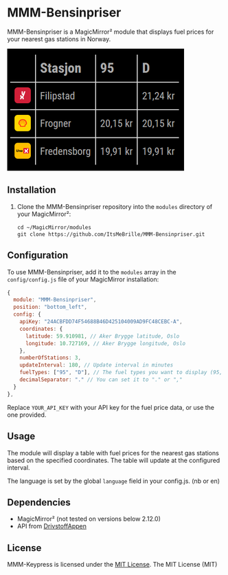# MMM-Bensinpriser
MMM-Bensinpriser is a MagicMirror² module that displays fuel prices for your nearest gas stations in Norway.

![Screenshot](screenshot.png)

## Installation
1. Clone the MMM-Bensinpriser repository into the `modules` directory of your MagicMirror²:
   ```shell
   cd ~/MagicMirror/modules
   git clone https://github.com/ItsMeBrille/MMM-Bensinpriser.git
   ```

## Configuration
To use MMM-Bensinpriser, add it to the `modules` array in the `config/config.js` file of your MagicMirror installation:
```javascript
{
  module: "MMM-Bensinpriser",
  position: "bottom_left",
  config: {
    apiKey: "24ACBFDD74F54688B46D425104009AD9FC48CEBC-A",
    coordinates: {
      latitude: 59.910981, // Aker Brygge latitude, Oslo
      longitude: 10.727169, // Aker Brygge longitude, Oslo
    },
    numberOfStations: 3,
    updateInterval: 180, // Update interval in minutes
    fuelTypes: ["95", "D"], // The fuel types you want to display (95, 98, 100, D, FD or EN590)
    decimalSeparator: "." // You can set it to "." or ","
  }
},
```
Replace `YOUR_API_KEY` with your API key for the fuel price data, or use the one provided.

## Usage
The module will display a table with fuel prices for the nearest gas stations based on the specified coordinates. The table will update at the configured interval.

The language is set by the global `language` field in your config.js. (nb or en)

## Dependencies
* MagicMirror² (not tested on versions below 2.12.0)
* API from [DrivstoffAppen](https://drivstoffappen.no)

## License
MMM-Keypress is licensed under the [MIT License](LICENSE).
The MIT License (MIT)
